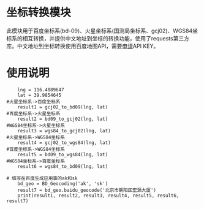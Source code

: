 # 坐标转换模块
此模块用于百度坐标系(bd-09)、火星坐标系(国测局坐标系、gcj02)、WGS84坐标系的相互转换，并提供中文地址到坐标的转换功能，使用了requests第三方库。中文地址到坐标转换使用百度地图API，需要[申请](http://lbsyun.baidu.com/)API KEY。

# 使用说明
```
    lng = 116.4889647
    lat = 39.9854645
#火星坐标系->百度坐标系
    result1 = gcj02_to_bd09(lng, lat)
#百度坐标系->火星坐标系
    result2 = bd09_to_gcj02(lng, lat)
#WGS84坐标系->火星坐标系
    result3 = wgs84_to_gcj02(lng, lat)
#火星坐标系->WGS84坐标系
    result4 = gcj02_to_wgs84(lng, lat)
#百度坐标系->WGS84坐标系
    result5 = bd09_to_wgs84(lng, lat)
#WGS84坐标系->百度坐标系
    result6 = wgs84_to_bd09(lng, lat)

# 填写在百度生成应用事的ak和sk
    bd_geo = BD_Geocoding('ak', 'sk')
    result7 = bd_geo.baidu_geocode('北京市朝阳区宏源大厦')
    print(result1, result2, result3, result4, result5, result6, result7)
```


